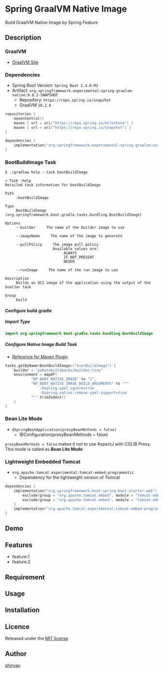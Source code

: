 # Spring GraalVM Native Image

Build GraalVM Native Image by Spring Feature

## Description
### GraalVM
- [GraalVM Site](https://www.graalvm.org/)

### Dependencies
- Spring Boot Version: `Spring Boot 2.4.0-M3`
- Artifact: `org.springframework.experimental:spring-graalvm-native:0.8.2-SNAPSHOT`
  - Repository: `https://repo.spring.io/snapshot`
  - GraalVM `20.2.0`

```kotlin
repositories {
	mavenCentral()
	maven { url = uri("https://repo.spring.io/milestone") }
	maven { url = uri("https://repo.spring.io/snapshot") }
}

dependencies {
	implementation("org.springframework.experimental:spring-graalvm-native:0.8.2-SNAPSHOT")
}
```

### BootBuildImage Task

```shell script
$ ./gradlew help --task bootBuildImage

> Task :help
Detailed task information for bootBuildImage

Path
     :bootBuildImage

Type
     BootBuildImage (org.springframework.boot.gradle.tasks.bundling.BootBuildImage)

Options
     --builder     The name of the builder image to use

     --imageName     The name of the image to generate

     --pullPolicy     The image pull policy
                      Available values are:
                           ALWAYS
                           IF_NOT_PRESENT
                           NEVER

     --runImage     The name of the run image to use

Description
     Builds an OCI image of the application using the output of the bootJar task

Group
     build
```

#### Configure build.gradle
##### Import Type
```kotlin
import org.springframework.boot.gradle.tasks.bundling.BootBuildImage
```

##### Configure Native Image Build Task

- [Reference for Maven Plugin](https://repo.spring.io/milestone/org/springframework/experimental/spring-graalvm-native-docs/0.8.0/spring-graalvm-native-docs-0.8.0.zip!/reference/index.html#_configure_the_maven_plugin)
 
```kotlin
tasks.getByName<BootBuildImage>("bootBuildImage") {
	builder = "paketobuildpacks/builder:tiny"
	environment = mapOf(
			"BP_BOOT_NATIVE_IMAGE" to "1",
			"BP_BOOT_NATIVE_IMAGE_BUILD_ARGUMENTS" to """
                -Dspring.spel.ignore=true                
                -Dspring.native.remove-yaml-support=true
            """.trimIndent()
	)
}
```

### Bean Lite Mode
- `@SpringBootApplication(proxyBeanMethods = false)`
  - @Configuration(proxyBeanMethods = false)

`proxyBeanMethods = false` makes it not to use AspectJ with CGLIB Proxy.
This mode is called as **Bean Lite Mode**

### Lightweight Embedded Tomcat
- `org.apache.tomcat.experimental:tomcat-embed-programmatic`
  - Dependency for the lightweight version of Tomcat

```kotlin
dependencies {
	implementation("org.springframework.boot:spring-boot-starter-web") {
		exclude(group = "org.apache.tomcat.embed", module = "tomcat-embed-core")
		exclude(group = "org.apache.tomcat.embed", module = "tomcat-embed-websocket")
	}
	implementation("org.apache.tomcat.experimental:tomcat-embed-programmatic:${dependencyManagement.importedProperties["tomcat.version"]}")
}
```

## Demo

## Features

- feature:1
- feature:2

## Requirement

## Usage

## Installation

## Licence

Released under the [MIT license](https://gist.githubusercontent.com/shinyay/56e54ee4c0e22db8211e05e70a63247e/raw/34c6fdd50d54aa8e23560c296424aeb61599aa71/LICENSE)

## Author

[shinyay](https://github.com/shinyay)
